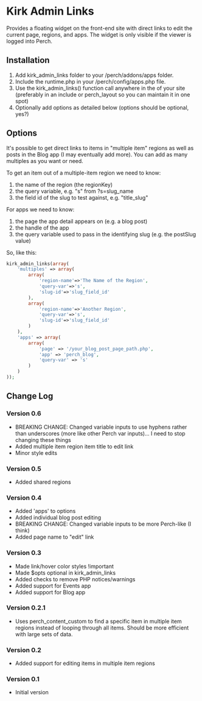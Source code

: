 # Kirk Admin Links

Provides a floating widget on the front-end site with direct links to edit the current page, regions, and apps. The widget is only visible if the viewer is logged into Perch.

## Installation

1. Add kirk_admin_links folder to your /perch/addons/apps folder.
2. Include the runtime.php in your /perch/config/apps.php file.
3. Use the kirk_admin_links() function call anywhere in the <body> of your site (preferably in an include or perch_layout so you can maintain it in one spot)
4. Optionally add options as detailed below (options should be optional, yes?)

## Options

It's possible to get direct links to items in "multiple item" regions as well as posts in the Blog app (I may eventually add more). You can add as many multiples as you want or need.

To get an item out of a multiple-item region we need to know:

1. the name of the region (the regionKey)
2. the query variable, e.g. "s" from ?s=slug_name
3. the field id of the slug to test against, e.g. "title_slug"

For apps we need to know:

1. the page the app detail appears on (e.g. a blog post)
2. the handle of the app
3. the query variable used to pass in the identifying slug (e.g. the postSlug value)

So, like this:
```php
kirk_admin_links(array(
	'multiples' => array(
		array(
			'region-name'=>'The Name of the Region',
			'query-var'=>'s',
			'slug-id'=>'slug_field_id'
		),
		array(
			'region-name'=>'Another Region',
			'query-var'=>'s',
			'slug-id'=>'slug_field_id'
		)
	),
	'apps' => array(
		array(
			'page' => '/your_blog_post_page_path.php',
			'app' => 'perch_blog',
			'query-var' => 's'
		)
	)
));
```

## Change Log

### Version 0.6

- BREAKING CHANGE: Changed variable inputs to use hyphens rather than underscores (more like other Perch var inputs)... I need to stop changing these things
- Added multiple item region item title to edit link
- Minor style edits

### Version 0.5

- Added shared regions

### Version 0.4

- Added 'apps' to options
- Added individual blog post editing
- BREAKING CHANGE: Changed variable inputs to be more Perch-like (I think)
- Added page name to "edit" link

### Version 0.3

- Made link/hover color styles !important
- Made $opts optional in kirk_admin_links
- Added checks to remove PHP notices/warnings
- Added support for Events app
- Added support for Blog app

### Version 0.2.1

- Uses perch_content_custom to find a specific item in multiple item regions instead of looping through all items. Should be more efficient with large sets of data.

### Version 0.2

- Added support for editing items in multiple item regions

### Version 0.1

- Initial version
